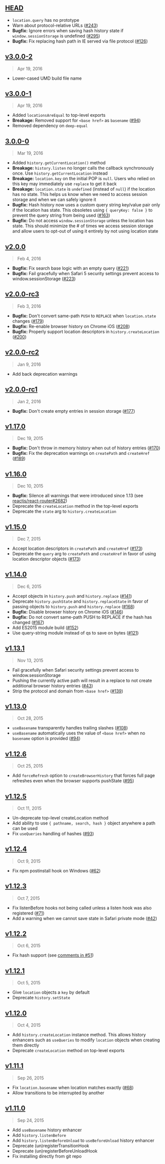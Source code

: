 ## [HEAD]

- `location.query` has no prototype
- Warn about protocol-relative URLs ([#243])
- **Bugfix:** Ignore errors when saving hash history state if
  `window.sessionStorage` is undefined ([#295])
- **Bugfix:** Fix replacing hash path in IE served via file protocol ([#126])

[HEAD]: https://github.com/mjackson/history/compare/v3.0.0-2...HEAD
[#243]: https://github.com/mjackson/history/issues/243
[#295]: https://github.com/mjackson/history/issues/295
[#126]: https://github.com/mjackson/history/issues/126

## [v3.0.0-2]
> Apr 19, 2016

- Lower-cased UMD build file name

[v3.0.0-2]: https://github.com/mjackson/history/compare/v3.0.0-1...v3.0.0-2

## [v3.0.0-1]
> Apr 19, 2016

- Added `locationsAreEqual` to top-level exports
- **Breakage:** Removed support for `<base href>` as `basename` ([#94])
- Removed dependency on `deep-equal`

[v3.0.0-1]: https://github.com/mjackson/history/compare/v3.0.0-0...v3.0.0-1
[#94]: https://github.com/mjackson/history/issues/94

## [3.0.0-0]
> Mar 19, 2016

- Added `history.getCurrentLocation()` method
- **Breakage:** `history.listen` no longer calls the callback synchronously once.
  Use `history.getCurrentLocation` instead
- **Breakage:** `location.key` on the initial POP is `null`. Users who relied on
  this key may immediately use `replace` to get it back
- **Breakage:** `location.state` is `undefined` (instead of `null`) if the location
  has no state. This helps us know when we need to access session storage and when
  we can safely ignore it
- **Bugfix:** Hash history now uses a custom query string key/value pair only if
  the location has state. This obsoletes using `{ queryKey: false }` to prevent
  the query string from being used ([#163])
- **Bugfix:** Do not access `window.sessionStorage` unless the location has state.
  This should minimize the # of times we access session storage and allow users to
  opt-out of using it entirely by not using location state

[3.0.0-0]: https://github.com/mjackson/history/compare/v2.0.0...v3.0.0-0
[#163]: https://github.com/mjackson/history/issues/163

## [v2.0.0]
> Feb 4, 2016

- **Bugfix:** Fix search base logic with an empty query ([#221])
- **Bugfix:** Fail gracefully when Safari 5 security settings prevent access to window.sessionStorage ([#223])

[v2.0.0]: https://github.com/mjackson/history/compare/v2.0.0-rc3...v2.0.0
[#221]: https://github.com/mjackson/history/issues/221
[#223]: https://github.com/mjackson/history/pull/223

## [v2.0.0-rc3]
> Feb 3, 2016

- **Bugfix:** Don't convert same-path `PUSH` to `REPLACE` when `location.state` changes ([#179])
- **Bugfix:** Re-enable browser history on Chrome iOS ([#208])
- **Bugfix:** Properly support location descriptors in `history.createLocation` ([#200])

[v2.0.0-rc3]: https://github.com/mjackson/history/compare/v2.0.0-rc2...v2.0.0-rc3
[#179]: https://github.com/mjackson/history/pull/179
[#208]: https://github.com/mjackson/history/pull/208
[#200]: https://github.com/mjackson/history/pull/200

## [v2.0.0-rc2]
> Jan 9, 2016

- Add back deprecation warnings

[v2.0.0-rc2]: https://github.com/mjackson/history/compare/v2.0.0-rc1...v2.0.0-rc2

## [v2.0.0-rc1]
> Jan 2, 2016

- **Bugfix:** Don't create empty entries in session storage ([#177])

[v2.0.0-rc1]: https://github.com/mjackson/history/compare/v1.17.0...v2.0.0-rc1
[#177]: https://github.com/mjackson/history/pull/177

## [v1.17.0]
> Dec 19, 2015

- **Bugfix:** Don't throw in memory history when out of history entries ([#170])
- **Bugfix:** Fix the deprecation warnings on `createPath` and `createHref` ([#189])

[v1.17.0]: https://github.com/mjackson/history/compare/v1.16.0...v1.17.0
[#170]: https://github.com/mjackson/history/pull/170
[#189]: https://github.com/mjackson/history/pull/189

## [v1.16.0]
> Dec 10, 2015

- **Bugfix:** Silence all warnings that were introduced since 1.13 (see [reactjs/react-router#2682])
- Deprecate the `createLocation` method in the top-level exports
- Deprecate the `state` arg to `history.createLocation`

[v1.16.0]: https://github.com/mjackson/history/compare/v1.15.0...v1.16.0
[reactjs/react-router#2682]: https://github.com/reactjs/react-router/issues/2682

## [v1.15.0]
> Dec 7, 2015

- Accept location descriptors in `createPath` and `createHref` ([#173])
- Deprecate the `query` arg to `createPath` and `createHref` in favor of using location descriptor objects ([#173])

[v1.15.0]: https://github.com/mjackson/history/compare/v1.14.0...v1.15.0
[#173]: https://github.com/mjackson/history/pull/173

## [v1.14.0]
> Dec 6, 2015

- Accept objects in `history.push` and `history.replace` ([#141])
- Deprecate `history.pushState` and `history.replaceState` in favor of passing objects to `history.push` and `history.replace` ([#168])
- **Bugfix:** Disable browser history on Chrome iOS ([#146])
- **Bugfix:** Do not convert same-path PUSH to REPLACE if the hash has changed ([#167])
- Add ES2015 module build ([#152])
- Use query-string module instead of qs to save on bytes ([#121])

[v1.14.0]: https://github.com/mjackson/history/compare/v1.13.1...v1.14.0
[#121]: https://github.com/mjackson/history/issues/121
[#141]: https://github.com/mjackson/history/pull/141
[#146]: https://github.com/mjackson/history/pull/146
[#152]: https://github.com/mjackson/history/pull/152
[#167]: https://github.com/mjackson/history/pull/167
[#168]: https://github.com/mjackson/history/pull/168

## [v1.13.1]
> Nov 13, 2015

- Fail gracefully when Safari security settings prevent access to window.sessionStorage
- Pushing the currently active path will result in a replace to not create additional browser history entries ([#43])
- Strip the protocol and domain from `<base href>` ([#139])

[v1.13.1]: https://github.com/mjackson/history/compare/v1.13.0...v1.13.1
[#43]: https://github.com/mjackson/history/pull/43
[#139]: https://github.com/mjackson/history/pull/139

## [v1.13.0]
> Oct 28, 2015

- `useBasename` transparently handles trailing slashes ([#108])
- `useBasename` automatically uses the value of `<base href>` when no
  `basename` option is provided ([#94])

[v1.13.0]: https://github.com/mjackson/history/compare/v1.12.6...v1.13.0
[#108]: https://github.com/mjackson/history/pull/108
[#94]: https://github.com/mjackson/history/issues/94

## [v1.12.6]
> Oct 25, 2015

- Add `forceRefresh` option to `createBrowserHistory` that forces
  full page refreshes even when the browser supports pushState ([#95])

[v1.12.6]: https://github.com/mjackson/history/compare/v1.12.5...v1.12.6
[#95]: https://github.com/mjackson/history/issues/95

## [v1.12.5]
> Oct 11, 2015

- Un-deprecate top-level createLocation method
- Add ability to use `{ pathname, search, hash }` object anywhere
  a path can be used
- Fix `useQueries` handling of hashes ([#93])

[v1.12.5]: https://github.com/mjackson/history/compare/v1.12.4...v1.12.5
[#93]: https://github.com/mjackson/history/issues/93

## [v1.12.4]
> Oct 9, 2015

- Fix npm postinstall hook on Windows ([#62])

[v1.12.4]: https://github.com/mjackson/history/compare/v1.12.3...v1.12.4
[#62]: https://github.com/mjackson/history/issues/62

## [v1.12.3]
> Oct 7, 2015

- Fix listenBefore hooks not being called unless a listen hook was also registered ([#71])
- Add a warning when we cannot save state in Safari private mode ([#42])

[v1.12.3]: https://github.com/mjackson/history/compare/v1.12.2...v1.12.3
[#71]: https://github.com/mjackson/history/issues/71
[#42]: https://github.com/mjackson/history/issues/42

## [v1.12.2]
> Oct 6, 2015

- Fix hash support (see [comments in #51][#51-comments])

[v1.12.2]: https://github.com/mjackson/history/compare/v1.12.1...v1.12.2
[#51-comments]: https://github.com/mjackson/history/pull/51#issuecomment-143189672

## [v1.12.1]
> Oct 5, 2015

- Give `location` objects a `key` by default
- Deprecate `history.setState`

[v1.12.1]: https://github.com/mjackson/history/compare/v1.12.0...v1.12.1

## [v1.12.0]
> Oct 4, 2015

- Add `history.createLocation` instance method. This allows history enhancers such as `useQueries` to modify `location` objects when creating them directly
- Deprecate `createLocation` method on top-level exports

[v1.12.0]: https://github.com/mjackson/history/compare/v1.11.1...v1.12.0

## [v1.11.1]
> Sep 26, 2015

- Fix `location.basename` when location matches exactly ([#68])
- Allow transitions to be interrupted by another

[v1.11.1]: https://github.com/mjackson/history/compare/v1.11.0...v1.11.1
[#68]: https://github.com/mjackson/history/issues/68

## [v1.11.0]
> Sep 24, 2015

- Add `useBasename` history enhancer
- Add `history.listenBefore`
- Add `history.listenBeforeUnload` to `useBeforeUnload` history enhancer
- Deprecate (un)registerTransitionHook
- Deprecate (un)registerBeforeUnloadHook
- Fix installing directly from git repo

[v1.11.0]: https://github.com/mjackson/history/compare/v1.10.2...v1.11.0
